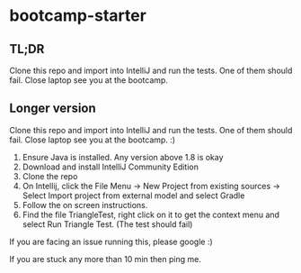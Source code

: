 # bootcamp-starter

## TL;DR
Clone this repo and import into IntelliJ and run the tests. One of them should fail. Close laptop see you at the bootcamp.

## Longer version
Clone this repo and import into IntelliJ and run the tests. One of them should fail. Close laptop see you at the bootcamp. :)


1. Ensure Java is installed. Any version above 1.8 is okay 
2. Download and install IntelliJ Community Edition
3. Clone the repo
4. On Intellij, click the File Menu -> New Project from existing sources -> Select Import project from external model and select Gradle
5. Follow the on screen instructions.
6. Find the file TriangleTest, right click on it to get the context menu and select Run Triangle Test. 
(The test should fail)

If you are facing an issue running this, please google :) 

If you are stuck any more than 10 min then ping me.
